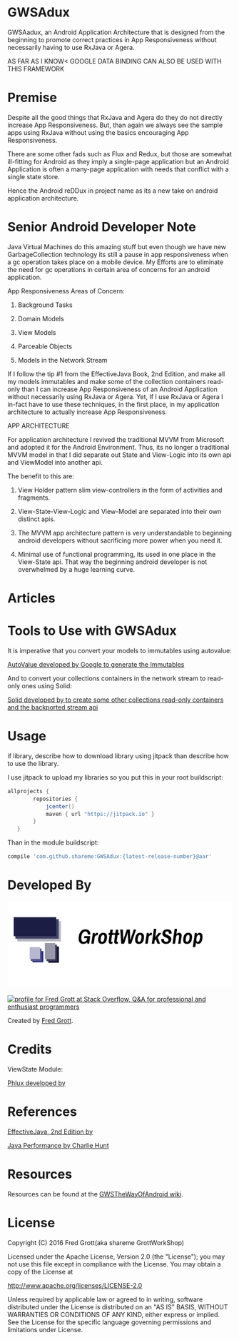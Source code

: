 GWSAdux
=======

GWSAadux, an Android Application Architecture that is designed from the 
beginning to promote correct practices in App Responsiveness without 
necessarily having to use RxJava or Agera.

AS FAR AS I KNOW< GOOGLE DATA BINDING CAN ALSO BE USED WITH THIS FRAMEWORK

# Premise

Despite all the good things that RxJava and Agera do they do not directly 
increase App Responsiveness. But, than again we always see the sample 
apps using RxJava without using the basics encouraging App Responsiveness.

There are some other fads such as Flux and Redux, but those are somewhat 
ill-fitting for Android as they imply a single-page application but an 
Android Application is often a many-page application with needs that conflict 
with a single state store.

Hence the Android reDDux in project name as its a new take on android application 
architecture.

# Senior Android Developer Note

Java Virtual Machines do this amazing stuff but even though we have new 
GarbageCollection technology its still a pause in app responsiveness when 
a gc operation takes place on a mobile device. My Efforts are to eliminate 
the need for gc operations in certain area of concerns for an 
android application.

App Responsiveness Areas of Concern:

1. Background Tasks

2. Domain Models

3. View Models

4. Parceable Objects

5. Models in the Network Stream

If I follow the tip #1 from the EffectiveJava Book, 2nd Edition, and make 
all my models immutables and make some of the collection containers read-only 
than I can increase App Responsiveness of an Android Application without 
necessarily using RxJava or Agera. Yet, If I use RxJava or Agera I in-fact 
have to use these techniques, in the first place, in my application 
architecture to actually increase App Responsiveness.

APP ARCHITECTURE

For application architecture I revived the traditional MVVM from Microsoft 
and adopted it for the Android Environment. Thus, its no longer a traditional 
MVVM model in that I did separate out State and View-Logic into its own 
api and ViewModel into another api. 

The benefit to this are:

1. View Holder pattern slim view-controllers in the form of activities and 
   fragments.
   
2. View-State-View-Logic and View-Model are separated into their own 
   distinct apis.
   
3. The MVVM app architecture pattern is very understandable to beginning 
   android developers without sacrificing more power when you need it.
   
4. Minimal use of functional programming, its used in one place in the 
   View-State api. That way the beginning android developer is not 
   overwhelmed by a huge learning curve.

# Articles

# Tools to Use with GWSAdux

It is imperative that you convert your models to immutables using autovalue:

[AutoValue developed by Google to generate the Immutables]()

And to convert your collections containers in the network stream to read-only ones using Solid:

[Solid developed by      to create some other collections read-only containers and the backported stream api]()

# Usage

if library, describe how to download library using jitpack than describe how to use the library.

I use jitpack to upload my libraries so you put this in your root buildscript:

```groovy
allprojects {
        repositories {
            jcenter()
            maven { url "https://jitpack.io" }
        }
   }
```
Than in the module buildscript:


```groovy
compile 'com.github.shareme:GWSAdux:{latest-release-number}@aar'
```

# Developed By

![gws logo](art/gws_github_header.png)

<a href="http://stackoverflow.com/users/237740/fred-grott">
<img src="http://stackoverflow.com/users/flair/237740.png" width="208" height="58" alt="profile for Fred Grott at Stack Overflow, Q&amp;A for professional and enthusiast programmers" title="profile for Fred Grott at Stack Overflow, Q&amp;A for professional and enthusiast programmers">
</a>


Created by [Fred Grott](http://shareme.github.com).


# Credits


ViewState Module:

[Phlux developed by ]()


# References

[EffectiveJava, 2nd Edition by ]()

[Java Performance by Charlie Hunt]()



# Resources

Resources can be found at the [GWSTheWayOfAndroid wiki](http://github.com/shareme/GWSTheWayOfAndroid/wiki).



# License

Copyright (C) 2016 Fred Grott(aka shareme GrottWorkShop)

Licensed under the Apache License, Version 2.0 (the "License"); you
may not use this file except in compliance with the License. You may
obtain a copy of the License at

http://www.apache.org/licenses/LICENSE-2.0

Unless required by applicable law or agreed to in writing, software
distributed under the License is distributed on an
"AS IS" BASIS, WITHOUT WARRANTIES OR CONDITIONS OF ANY KIND,
either express or implied. See the License for the specific language
governing permissions and limitations under License.
